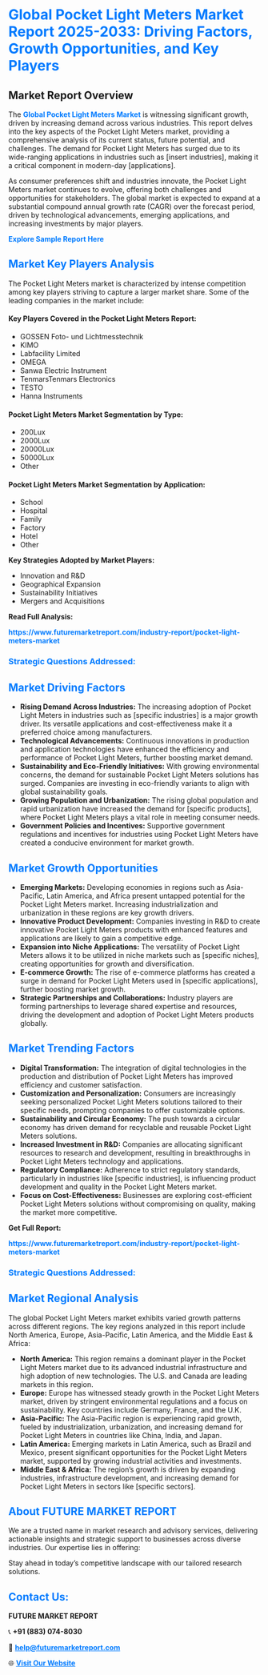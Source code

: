 <h1 style="color: #007BFF;">Global Pocket Light Meters Market Report 2025-2033: Driving Factors, Growth Opportunities, and Key Players</h1>

<section id="overview">
<h2>Market Report Overview</h2>
<p>The <a href="https://www.futuremarketreport.com/industry-report/pocket-light-meters-market" style="color: #007BFF; text-decoration: none;"><strong>Global Pocket Light Meters Market</strong></a> is witnessing significant growth, driven by increasing demand across various industries. This report delves into the key aspects of the Pocket Light Meters market, providing a comprehensive analysis of its current status, future potential, and challenges. The demand for Pocket Light Meters has surged due to its wide-ranging applications in industries such as [insert industries], making it a critical component in modern-day [applications].</p>
<p>As consumer preferences shift and industries innovate, the Pocket Light Meters market continues to evolve, offering both challenges and opportunities for stakeholders. The global market is expected to expand at a substantial compound annual growth rate (CAGR) over the forecast period, driven by technological advancements, emerging applications, and increasing investments by major players.</p>
</section>

<section id="overview">
<p><a href="https://www.futuremarketreport.com/request-sample/reportId=89931" style="color: #007BFF; text-decoration: none;"><strong>Explore Sample Report Here</strong></a></p>
</section>

<section id="key-players">
<h2 style="color: #007BFF;">Market Key Players Analysis</h2>
<p>The Pocket Light Meters market is characterized by intense competition among key players striving to capture a larger market share. Some of the leading companies in the market include:</p>
<h4>Key Players Covered in the Pocket Light Meters Report:</h4>
<ul><li>GOSSEN Foto- und Lichtmesstechnik</li><li>KIMO</li><li>Labfacility Limited</li><li>OMEGA</li><li>Sanwa Electric Instrument</li><li>TenmarsTenmars Electronics</li><li>TESTO</li><li>Hanna Instruments</li></ul>
<h4>Pocket Light Meters Market Segmentation by Type:</h4>
<ul><li>200Lux</li><li>2000Lux</li><li>20000Lux</li><li>50000Lux</li><li>Other</li></ul>

<h4>Pocket Light Meters Market Segmentation by Application:</h4>
<ul><li>School</li><li>Hospital</li><li>Family</li><li>Factory</li><li>Hotel</li><li>Other</li></ul>
<p><strong>Key Strategies Adopted by Market Players:</strong></p>
<ul>
<li>Innovation and R&D</li>
<li>Geographical Expansion</li>
<li>Sustainability Initiatives</li>
<li>Mergers and Acquisitions</li>
</ul>
</section>

<section>
<p><strong>Read Full Analysis: </strong></p><a href="https://www.futuremarketreport.com/industry-report/pocket-light-meters-market" style="color: #007BFF; text-decoration: none;"><strong>https://www.futuremarketreport.com/industry-report/pocket-light-meters-market</strong></a>
<h3 style="color: #007BFF;">Strategic Questions Addressed:</h3>
</section>

<section id="driving-factors">
<h2 style="color: #007BFF;">Market Driving Factors</h2>
<ul>
<li><strong>Rising Demand Across Industries:</strong> The increasing adoption of Pocket Light Meters in industries such as [specific industries] is a major growth driver. Its versatile applications and cost-effectiveness make it a preferred choice among manufacturers.</li>
<li><strong>Technological Advancements:</strong> Continuous innovations in production and application technologies have enhanced the efficiency and performance of Pocket Light Meters, further boosting market demand.</li>
<li><strong>Sustainability and Eco-Friendly Initiatives:</strong> With growing environmental concerns, the demand for sustainable Pocket Light Meters solutions has surged. Companies are investing in eco-friendly variants to align with global sustainability goals.</li>
<li><strong>Growing Population and Urbanization:</strong> The rising global population and rapid urbanization have increased the demand for [specific products], where Pocket Light Meters plays a vital role in meeting consumer needs.</li>
<li><strong>Government Policies and Incentives:</strong> Supportive government regulations and incentives for industries using Pocket Light Meters have created a conducive environment for market growth.</li>
</ul>
</section>

<section id="growth-opportunities">
<h2 style="color: #007BFF;">Market Growth Opportunities</h2>
<ul>
<li><strong>Emerging Markets:</strong> Developing economies in regions such as Asia-Pacific, Latin America, and Africa present untapped potential for the Pocket Light Meters market. Increasing industrialization and urbanization in these regions are key growth drivers.</li>
<li><strong>Innovative Product Development:</strong> Companies investing in R&D to create innovative Pocket Light Meters products with enhanced features and applications are likely to gain a competitive edge.</li>
<li><strong>Expansion into Niche Applications:</strong> The versatility of Pocket Light Meters allows it to be utilized in niche markets such as [specific niches], creating opportunities for growth and diversification.</li>
<li><strong>E-commerce Growth:</strong> The rise of e-commerce platforms has created a surge in demand for Pocket Light Meters used in [specific applications], further boosting market growth.</li>
<li><strong>Strategic Partnerships and Collaborations:</strong> Industry players are forming partnerships to leverage shared expertise and resources, driving the development and adoption of Pocket Light Meters products globally.</li>
</ul>
</section>

<section id="trending-factors">
<h2 style="color: #007BFF;">Market Trending Factors</h2>
<ul>
<li><strong>Digital Transformation:</strong> The integration of digital technologies in the production and distribution of Pocket Light Meters has improved efficiency and customer satisfaction.</li>
<li><strong>Customization and Personalization:</strong> Consumers are increasingly seeking personalized Pocket Light Meters solutions tailored to their specific needs, prompting companies to offer customizable options.</li>
<li><strong>Sustainability and Circular Economy:</strong> The push towards a circular economy has driven demand for recyclable and reusable Pocket Light Meters solutions.</li>
<li><strong>Increased Investment in R&D:</strong> Companies are allocating significant resources to research and development, resulting in breakthroughs in Pocket Light Meters technology and applications.</li>
<li><strong>Regulatory Compliance:</strong> Adherence to strict regulatory standards, particularly in industries like [specific industries], is influencing product development and quality in the Pocket Light Meters market.</li>
<li><strong>Focus on Cost-Effectiveness:</strong> Businesses are exploring cost-efficient Pocket Light Meters solutions without compromising on quality, making the market more competitive.</li>
</ul>
</section>

<section>
<p><strong>Get Full Report: </strong></p><a href="https://www.futuremarketreport.com/industry-report/pocket-light-meters-market" style="color: #007BFF; text-decoration: none;"><strong>https://www.futuremarketreport.com/industry-report/pocket-light-meters-market</strong></a>
<h3 style="color: #007BFF;">Strategic Questions Addressed:</h3>
</section>


<section id="regional-analysis">
<h2 style="color: #007BFF;">Market Regional Analysis</h2>
<p>The global Pocket Light Meters market exhibits varied growth patterns across different regions. The key regions analyzed in this report include North America, Europe, Asia-Pacific, Latin America, and the Middle East & Africa:</p>
<ul>
<li><strong>North America:</strong> This region remains a dominant player in the Pocket Light Meters market due to its advanced industrial infrastructure and high adoption of new technologies. The U.S. and Canada are leading markets in this region.</li>
<li><strong>Europe:</strong> Europe has witnessed steady growth in the Pocket Light Meters market, driven by stringent environmental regulations and a focus on sustainability. Key countries include Germany, France, and the U.K.</li>
<li><strong>Asia-Pacific:</strong> The Asia-Pacific region is experiencing rapid growth, fueled by industrialization, urbanization, and increasing demand for Pocket Light Meters in countries like China, India, and Japan.</li>
<li><strong>Latin America:</strong> Emerging markets in Latin America, such as Brazil and Mexico, present significant opportunities for the Pocket Light Meters market, supported by growing industrial activities and investments.</li>
<li><strong>Middle East & Africa:</strong> The region’s growth is driven by expanding industries, infrastructure development, and increasing demand for Pocket Light Meters in sectors like [specific sectors].</li>
</ul>
</section>

<footer>
<h2 style="color: #007BFF;">About FUTURE MARKET REPORT</h2>
<p>We are a trusted name in market research and advisory services, delivering actionable insights and strategic support to businesses across diverse industries. Our expertise lies in offering:</p>

<p>Stay ahead in today’s competitive landscape with our tailored research solutions.</p>

<h2 style="color: #007BFF;">Contact Us:</h2>
<p><strong>FUTURE MARKET REPORT</strong></p>
<p>📞 <strong>+91 (883) 074-8030</strong></p>
<p>📧 <strong><a href="mailto:help@futuremarketreport.com" style="color: #007BFF;">help@futuremarketreport.com</a></strong></p>
<p>🌐 <strong><a href="https://www.futuremarketreport.com/" style="color: #007BFF;">Visit Our Website</a></strong></p>
</footer>